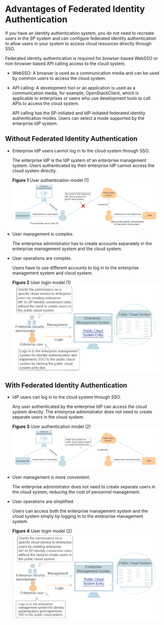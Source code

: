 # Advantages of Federated Identity Authentication<a name="en-us_topic_0079620341"></a>

If you have an identity authentication system, you do not need to recreate users in the SP system and can configure federated identity authentication to allow users in your system to access cloud resources directly through SSO.

Federated identity authentication is required for browser-based WebSSO or non-browser-based API calling access to the cloud system.

-   WebSSO: A browser is used as a communication media and can be used by common users to access the cloud system.
-   API calling: A development tool or an application is used as a communication media, for example, OpenStackClient, which is applicable to enterprises or users who use development tools to call APIs to access the cloud system.

    API calling has the SP-initiated and IdP-initiated federated identity authentication modes. Users can select a mode supported by the enterprise IdP system.


## Without Federated Identity Authentication<a name="section1938813653310"></a>

-   Enterprise IdP users cannot log in to the cloud system through SSO.

    The enterprise IdP is the IdP system of an enterprise management system. Users authenticated by their enterprise IdP cannot access the cloud system directly.

    **Figure  1**  User authentication model \(1\)<a name="fig39358512151043"></a>  
    ![](figures/user-authentication-model-(1).png "user-authentication-model-(1)")


-   User management is complex.

    The enterprise administrator has to create accounts separately in the enterprise management system and the cloud system.

-   User operations are complex.

    Users have to use different accounts to log in to the enterprise management system and cloud system.

    **Figure  2**  User login model \(1\)<a name="fig10591543151411"></a>  
    ![](figures/user-login-model-(1).png "user-login-model-(1)")


## With Federated Identity Authentication<a name="section1468942416348"></a>

-   IdP users can log in to the cloud system through SSO.

    Any user authenticated by the enterprise IdP can access the cloud system directly. The enterprise administrator does not need to create separate users in the cloud system.

    **Figure  3**  User authentication model \(2\)<a name="fig6128398015113"></a>  
    ![](figures/user-authentication-model-(2).png "user-authentication-model-(2)")


-   User management is more convenient.

    The enterprise administrator does not need to create separate users in the cloud system, reducing the cost of personnel management.

-   User operations are simplified.

    Users can access both the enterprise management system and the cloud system simply by logging in to the enterprise management system.

    **Figure  4**  User login model \(2\)<a name="fig35819891151116"></a>  
    ![](figures/user-login-model-(2).png "user-login-model-(2)")


